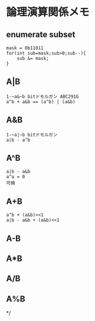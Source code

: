 # 論理演算関係メモ

## enumerate subset
```
mask = 0b11011
for(int sub=mask;sub>0;sub--){
    sub &= mask;
}
```

## A|B
    1-~a&~b bitドモルガン ABC291G
    a^b + a&b == (a^b) | (a&b) 

## A&B
    1-~a|~b bitドモルガン
    a|b - a^b 

## A^B
    a|b - a&b
    a^a = 0
    可換

## A+B
    a^b + (a&b)<<1
    a|b - a&b + (a&b)<<1

## A-B

## A*B

## A/B

## A%B



*/
